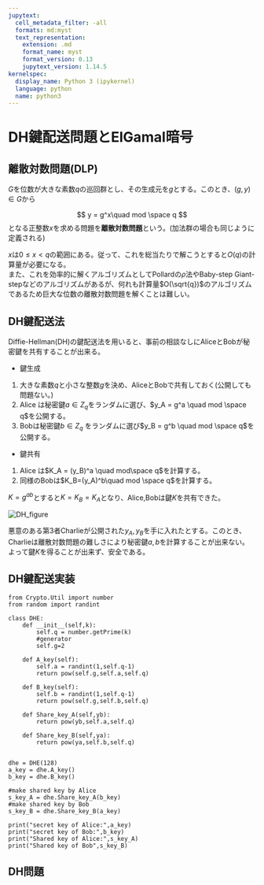 ```yaml
---
jupytext:
  cell_metadata_filter: -all
  formats: md:myst
  text_representation:
    extension: .md
    format_name: myst
    format_version: 0.13
    jupytext_version: 1.14.5
kernelspec:
  display_name: Python 3 (ipykernel)
  language: python
  name: python3
---
```


# DH鍵配送問題とElGamal暗号

## 離散対数問題(DLP)
$G$を位数が大きな素数$q$の巡回群とし、その生成元を$g$とする。このとき、$(g,y) \in G$から

$$
y = g^x\quad mod \space q
$$
となる正整数$x$を求める問題を**離散対数問題**という。(加法群の場合も同じように定義される)　　

$x$は$0 \leq x < q$の範囲にある。従って、これを総当たりで解こうとすると$O(q)$の計算量が必要になる。  
また、これを効率的に解くアルゴリズムとしてPollardの$\rho$法やBaby-step Giant-stepなどのアルゴリズムがあるが、何れも計算量$O(\sqrt{q})$のアルゴリズムであるため巨大な位数の離散対数問題を解くことは難しい。

## DH鍵配送法
Diffie-Hellman(DH)の鍵配送法を用いると、事前の相談なしにAliceとBobが秘密鍵を共有することが出来る。

- 鍵生成
1.  大きな素数$q$と小さな整数$g$を決め、AliceとBobで共有しておく(公開しても問題ない。)
2. Alice は秘密鍵$a \in Z_q$をランダムに選び、$y_A = g^a \quad mod \space q$を公開する。
3. Bobは秘密鍵$b\in Z_q$ をランダムに選び$y_B = g^b \quad mod \space q$を公開する。

- 鍵共有
1. Alice は$K_A = (y_B)^a \quad mod\space q$を計算する。
2. 同様のBobは$K_B=(y_A)^b\quad mod \space q$を計算する。

$K=g^{ab}$とすると$K=K_B=K_A$となり、Alice,Bobは鍵$K$を共有できた。  

![DH_figure](./_build/html/_images/DH.png)

悪意のある第3者Charlieが公開された$y_A,y_B$を手に入れたとする。このとき、Charlieは離散対数問題の難しさにより秘密鍵$a,b$を計算することが出来ない。よって鍵$K$を得ることが出来ず、安全である。

## DH鍵配送実装

```{code-cell}
from Crypto.Util import number
from random import randint

class DHE:
    def __init__(self,k):
        self.q = number.getPrime(k)
        #generator
        self.g=2
    
    def A_key(self):
        self.a = randint(1,self.q-1)
        return pow(self.g,self.a,self.q)
    
    def B_key(self):
        self.b = randint(1,self.q-1)
        return pow(self.g,self.b,self.q)
    
    def Share_key_A(self,yb):
        return pow(yb,self.a,self.q)
    
    def Share_key_B(self,ya):
        return pow(ya,self.b,self.q)
    

dhe = DHE(128)
a_key = dhe.A_key()
b_key = dhe.B_key()

#make shared key by Alice
s_key_A = dhe.Share_key_A(b_key)
#make shared key by Bob
s_key_B = dhe.Share_key_B(a_key)

print("secret key of Alice:",a_key)
print("secret key of Bob:",b_key)
print("Shared key of Alice:",s_key_A)
print("Shared key of Bob",s_key_B)

```

## DH問題
